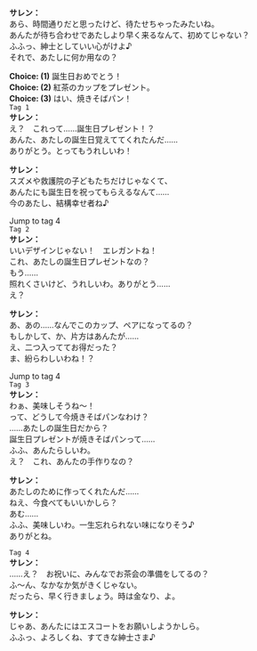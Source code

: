 # 

  
**サレン：**  
あら、時間通りだと思ったけど、待たせちゃったみたいね。  
あんたが待ち合わせであたしより早く来るなんて、初めてじゃない？  
ふふっ、紳士としていい心がけよ♪  
それで、あたしに何か用なの？  
  
**Choice: (1)**  誕生日おめでとう！  
**Choice: (2)**  紅茶のカップをプレゼント。  
**Choice: (3)**  はい、焼きそばパン！  
`Tag 1`  
**サレン：**  
え？　これって……誕生日プレゼント！？  
あんた、あたしの誕生日覚えててくれたんだ……  
ありがとう。とってもうれしいわ！  
  
**サレン：**  
スズメや救護院の子どもたちだけじゃなくて、  
あんたにも誕生日を祝ってもらえるなんて……  
今のあたし、結構幸せ者ね♪  
  
Jump to tag 4  
`Tag 2`  
**サレン：**  
いいデザインじゃない！　エレガントね！  
これ、あたしの誕生日プレゼントなの？  
もう……  
照れくさいけど、うれしいわ。ありがとう……  
え？  
  
**サレン：**  
あ、あの……なんでこのカップ、ペアになってるの？  
もしかして、か、片方はあんたが……  
え、二つ入っててお得だった？  
ま、紛らわしいわね！？  
  
Jump to tag 4  
`Tag 3`  
**サレン：**  
わぁ、美味しそうね～！  
って、どうして今焼きそばパンなわけ？  
……あたしの誕生日だから？  
誕生日プレゼントが焼きそばパンって……  
ふふ、あんたらしいわ。  
え？　これ、あんたの手作りなの？  
  
**サレン：**  
あたしのために作ってくれたんだ……  
ねえ、今食べてもいいかしら？  
あむ……  
ふふ、美味しいわ。一生忘れられない味になりそう♪  
ありがとね。  
  
`Tag 4`  
**サレン：**  
……え？　お祝いに、みんなでお茶会の準備をしてるの？  
ふ～ん、なかなか気がきくじゃない。  
だったら、早く行きましょう。時は金なり、よ。  
  
**サレン：**  
じゃあ、あんたにはエスコートをお願いしようかしら。  
ふふっ、よろしくね、すてきな紳士さま♪  
